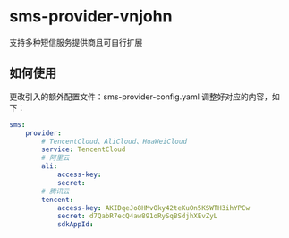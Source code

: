 # sms-provider-vnjohn
支持多种短信服务提供商且可自行扩展

## 如何使用
更改引入的额外配置文件：sms-provider-config.yaml
调整好对应的内容，如下：
```yaml
sms:
    provider:
        # TencentCloud、AliCloud、HuaWeiCloud
        service: TencentCloud
        # 阿里云
        ali:
            access-key:
            secret:
        # 腾讯云
        tencent:
            access-key: AKIDqeJo8HMvOky42teKuOn5KSWTH3ihYPCw
            secret: d7QabR7ecQ4aw891oRySqBSdjhXEvZyL
            sdkAppId: 
```
